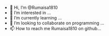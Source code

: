 - 👋 Hi, I’m @Rumaisa1810
- 👀 I’m interested in ...
- 🌱 I’m currently learning ...
- 💞️ I’m looking to collaborate on programming ...
- 📫 How to reach me Rumaisa1810 on github...

<!---
Rumaisa1810/Rumaisa1810 is a ✨ special ✨ repository because its `README.md` (this file) appears on your GitHub profile.
You can click the Preview link to take a look at your changes.
--->
